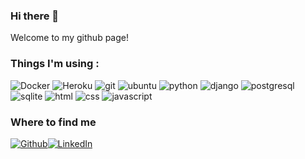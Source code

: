 ### Hi there 👋

<p>Welcome to my github page! </br> 
<h3>Things I'm using :</h3>
<p>
  <img alt="Docker" src="https://img.shields.io/badge/-Docker-46a2f1?style=flat-square&logo=docker&logoColor=white" />
  <img alt="Heroku" src="https://img.shields.io/badge/-Heroku-430098?style=flat-square&logo=heroku&logoColor=white" />
  <img alt="git" src="https://img.shields.io/badge/-Git-F05032?style=flat-square&logo=git&logoColor=white" />
  <img alt="ubuntu" src="https://img.shields.io/badge/Ubuntu-E95420?style=flat-square&logo=ubuntu&logoColor=white" />
  <img alt="python" src="https://img.shields.io/badge/Python-3776AB?style=flat-square&logo=python&logoColor=white" />
  <img alt="django" src="https://img.shields.io/badge/Django-092E20?style=flat-square&logo=django&logoColor=white" />
  <img alt="postgresql" src="https://img.shields.io/badge/PostgreSQL-316192?style=flat-square&logo=postgresql&logoColor=white" />
  <img alt="sqlite" src="https://img.shields.io/badge/SQLite-07405E?style=flat-square&logo=sqlite&logoColor=white" />
  <img alt="html" src="https://img.shields.io/badge/HTML-239120?style=flat-square&logo=html5&logoColor=white" />
  <img alt="css" src="https://img.shields.io/badge/CSS-239120?&style=flat-square&logo=css3&logoColor=white" />
  <img alt="javascript" src="https://img.shields.io/badge/JavaScript-323330?style=flat-square&logo=javascript&logoColor=F7DF1E" />
</p>
<h3>Where to find me</h3>
<p><a href="https://github.com/ale12d" target="_blank"><img alt="Github" src="https://img.shields.io/badge/GitHub-%2312100E.svg?&style=for-the-badge&logo=Github&logoColor=white" /></a><a href="https://www.linkedin.com/in/alexydubois/" target="_blank"><img alt="LinkedIn" src="https://img.shields.io/badge/linkedin-%230077B5.svg?&style=for-the-badge&logo=linkedin&logoColor=white" /></a></a>
</p>
